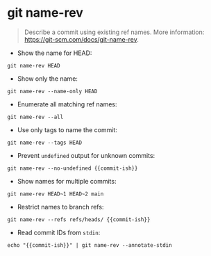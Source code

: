 # git name-rev

> Describe a commit using existing ref names.
> More information: <https://git-scm.com/docs/git-name-rev>.

- Show the name for HEAD:

`git name-rev HEAD`

- Show only the name:

`git name-rev --name-only HEAD`

- Enumerate all matching ref names:

`git name-rev --all`

- Use only tags to name the commit:

`git name-rev --tags HEAD`

- Prevent `undefined` output for unknown commits:

`git name-rev --no-undefined {{commit-ish}}`

- Show names for multiple commits:

`git name-rev HEAD~1 HEAD~2 main`

- Restrict names to branch refs:

`git name-rev --refs refs/heads/ {{commit-ish}}`

- Read commit IDs from `stdin`:

`echo "{{commit-ish}}" | git name-rev --annotate-stdin`
